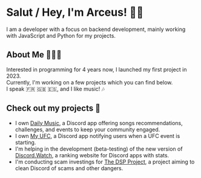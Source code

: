 # Salut / Hey, I'm Arceus! 👋🏻
I am a developer with a focus on backend development, mainly working with JavaScript and Python for my projects.
## About Me 🙋🏻‍♂️
Interested in programming for 4 years now, I launched my first project in 2023.
<br />Currently, I'm working on a few projects which you can find below.
<br />I speak 🇫🇷 🇬🇧 🇪🇸, and I like music! 🎶
## Check out my projects 🚀
- I own [Daily Music](https://daily-music.xyz), a Discord app offering songs recommendations, challenges, and events to keep your community engaged.
- I own [My UFC](https://top.gg/bot/1247269790993879200/), a Discord app notifying users when a UFC event is starting.
- I'm helping in the development (beta-testing) of the new version of [Discord.Watch](https://discord.watch), a ranking website for Discord apps with stats.
- I'm conducting scam investings for [The DSP Project](https://dsp-project.glitch.me/), a project aiming to clean Discord of scams and other dangers.
